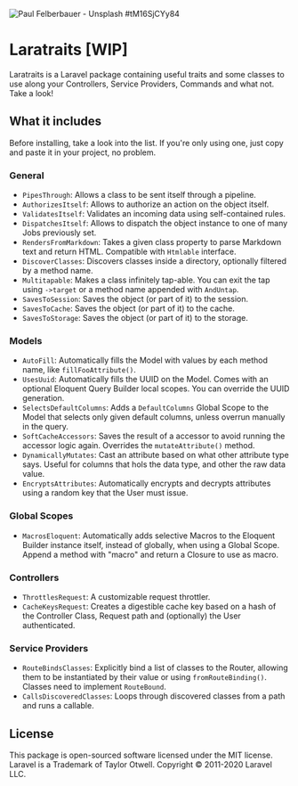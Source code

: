 ![Paul Felberbauer - Unsplash #tM16SjCYy84](https://images.unsplash.com/photo-1526814895543-b5be7268dd1e?ixlib=rb-1.2.1&ixid=eyJhcHBfaWQiOjEyMDd9&auto=format&fit=crop&w=1200&h=400&q=80)

# Laratraits [WIP]

Laratraits is a Laravel package containing useful traits and some classes to use along your Controllers, Service Providers, Commands and what not. Take a look!

## What it includes

Before installing, take a look into the list. If you're only using one, just copy and paste it in your project, no problem.

### General

* `PipesThrough`: Allows a class to be sent itself through a pipeline.
* `AuthorizesItself`: Allows to authorize an action on the object itself.
* `ValidatesItself`: Validates an incoming data using self-contained rules.
* `DispatchesItself`: Allows to dispatch the object instance to one of many Jobs previously set.
* `RendersFromMarkdown`: Takes a given class property to parse Markdown text and return HTML. Compatible with `Htmlable` interface.
* `DiscoverClasses`: Discovers classes inside a directory, optionally filtered by a method name.
* `Multitapable`: Makes a class infinitely tap-able. You can exit the tap using `->target` or a method name appended with `AndUntap`.
* `SavesToSession`: Saves the object (or part of it) to the session.
* `SavesToCache`: Saves the object (or part of it) to the cache.
* `SavesToStorage`: Saves the object (or part of it) to the storage.

### Models

* `AutoFill`: Automatically fills the Model with values by each method name, like `fillFooAttribute()`.
* `UsesUuid`: Automatically fills the UUID on the Model. Comes with an optional Eloquent Query Builder local scopes. You can override the UUID generation.
* `SelectsDefaultColumns`: Adds a `DefaultColumns` Global Scope to the Model that selects only given default columns, unless overrun manually in the query.
* `SoftCacheAccessors`: Saves the result of a accessor to avoid running the accessor logic again. Overrides the `mutateAttribute()` method.
* `DynamicallyMutates`: Cast an attribute based on what other attribute type says. Useful for columns that hols the data type, and other the raw data value.
* `EncryptsAttributes`: Automatically encrypts and decrypts attributes using a random key that the User must issue.

### Global Scopes

* `MacrosEloquent`: Automatically adds selective Macros to the Eloquent Builder instance itself, instead of globally, when using a Global Scope. Append a method with "macro" and return a Closure to use as macro.

### Controllers

* `ThrottlesRequest`: A customizable request throttler.
* `CacheKeysRequest`: Creates a digestible cache key based on a hash of the Controller Class, Request path and (optionally) the User authenticated. 

### Service Providers

* `RouteBindsClasses`: Explicitly bind a list of classes to the Router, allowing them to be instantiated by their value or using `fromRouteBinding()`. Classes need to implement `RouteBound`.
* `CallsDiscoveredClasses`: Loops through discovered classes from a path and runs a callable. 

## License

This package is open-sourced software licensed under the MIT license.
Laravel is a Trademark of Taylor Otwell. Copyright © 2011-2020 Laravel LLC.
